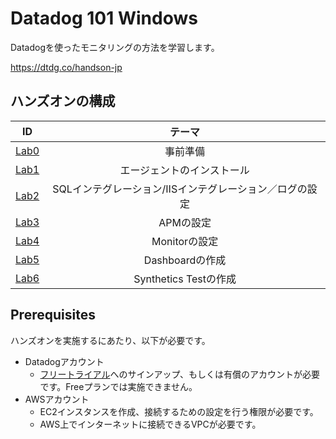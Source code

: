 # Datadog 101 Windows

Datadogを使ったモニタリングの方法を学習します。

https://dtdg.co/handson-jp

## ハンズオンの構成

|ID | テーマ |
| :---: | :---: |
| [Lab0](Lab0) | 事前準備 |
| [Lab1](Lab1) | エージェントのインストール |
| [Lab2](Lab2) | SQLインテグレーション/IISインテグレーション／ログの設定|
| [Lab3](Lab3) | APMの設定 |
| [Lab4](Lab4) | Monitorの設定 |
| [Lab5](Lab5) | Dashboardの作成 |
| [Lab6](Lab6) | Synthetics Testの作成 |

## Prerequisites
ハンズオンを実施するにあたり、以下が必要です。

- Datadogアカウント
  - [フリートライアル](https://www.datadoghq.com/ja/free-datadog-trial/)へのサインアップ、もしくは有償のアカウントが必要です。Freeプランでは実施できません。
- AWSアカウント
  - EC2インスタンスを作成、接続するための設定を行う権限が必要です。
  - AWS上でインターネットに接続できるVPCが必要です。
